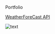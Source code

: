 Portfolio


[WeatherForeCast API](https://github.com/senthildsc/Weather-Forecast-from-OpenWeather)

![text](https://github.com/senthildsc/Portfolio/blob/main/WeatherImage.png)

